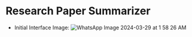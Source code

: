 # Research Paper Summarizer
* Initial Interface Image:
![WhatsApp Image 2024-03-29 at 1 58 26 AM](https://github.com/TSS-sniper/Research_ppr_Summarizer/assets/121627136/18d07353-1be9-40f0-a46c-b1ddc09bd1fc)
